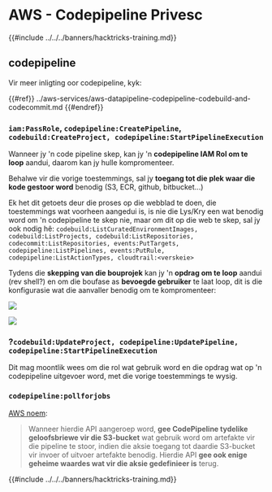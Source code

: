 # AWS - Codepipeline Privesc

{{#include ../../../banners/hacktricks-training.md}}

## codepipeline

Vir meer inligting oor codepipeline, kyk:

{{#ref}}
../aws-services/aws-datapipeline-codepipeline-codebuild-and-codecommit.md
{{#endref}}

### `iam:PassRole`, `codepipeline:CreatePipeline`, `codebuild:CreateProject, codepipeline:StartPipelineExecution`

Wanneer jy 'n code pipeline skep, kan jy 'n **codepipeline IAM Rol om te loop** aandui, daarom kan jy hulle kompromenteer.

Behalwe vir die vorige toestemmings, sal jy **toegang tot die plek waar die kode gestoor word** benodig (S3, ECR, github, bitbucket...)

Ek het dit getoets deur die proses op die webblad te doen, die toestemmings wat voorheen aangedui is, is nie die Lys/Kry een wat benodig word om 'n codepipeline te skep nie, maar om dit op die web te skep, sal jy ook nodig hê: `codebuild:ListCuratedEnvironmentImages, codebuild:ListProjects, codebuild:ListRepositories, codecommit:ListRepositories, events:PutTargets, codepipeline:ListPipelines, events:PutRule, codepipeline:ListActionTypes, cloudtrail:<verskeie>`

Tydens die **skepping van die bouprojek** kan jy 'n **opdrag om te loop** aandui (rev shell?) en om die boufase as **bevoegde gebruiker** te laat loop, dit is die konfigurasie wat die aanvaller benodig om te kompromenteer:

![](<../../../images/image (276).png>)

![](<../../../images/image (181).png>)

### ?`codebuild:UpdateProject, codepipeline:UpdatePipeline, codepipeline:StartPipelineExecution`

Dit mag moontlik wees om die rol wat gebruik word en die opdrag wat op 'n codepipeline uitgevoer word, met die vorige toestemmings te wysig.

### `codepipeline:pollforjobs`

[AWS noem](https://docs.aws.amazon.com/codepipeline/latest/APIReference/API_PollForJobs.html):

> Wanneer hierdie API aangeroep word, **gee CodePipeline tydelike geloofsbriewe vir die S3-bucket** wat gebruik word om artefakte vir die pipeline te stoor, indien die aksie toegang tot daardie S3-bucket vir invoer of uitvoer artefakte benodig. Hierdie API **gee ook enige geheime waardes wat vir die aksie gedefinieer is** terug.

{{#include ../../../banners/hacktricks-training.md}}
